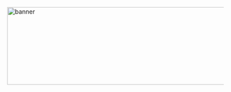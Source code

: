 <img src="https://user-images.githubusercontent.com/77579038/225479312-d3aed54b-087f-446d-be2e-d1a1a7bd2e70.png" alt="banner" width="755" height="181">
<!--
**osazeimohe/osazeimohe** is a ✨ _special_ ✨ repository because its `README.md` (this file) appears on your GitHub profile.

Here are some ideas to get you started:

- 🔭 I’m currently working on ...
- 🌱 I’m currently learning ...
- 👯 I’m looking to collaborate on ...
- 🤔 I’m looking for help with ...
- 💬 Ask me about ...
- 📫 How to reach me: ...
- 😄 Pronouns: ...
- ⚡ Fun fact: ...
-->
